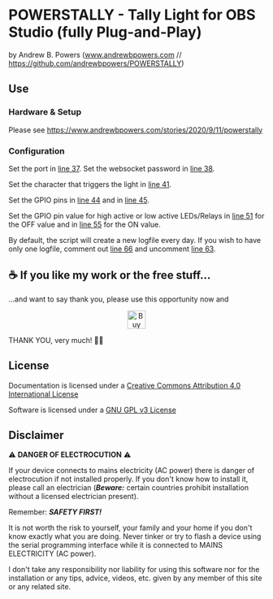 # POWERSTALLY - Tally Light for OBS Studio (fully Plug-and-Play)
by Andrew B. Powers (www.andrewbpowers.com // https://github.com/andrewbpowers/POWERSTALLY)

## Use

### Hardware & Setup

Please see https://www.andrewbpowers.com/stories/2020/9/11/powerstally

### Configuration

Set the port in [line 37](https://github.com/andrewbpowers/POWERSTALLY/blob/master/powerstally.py#L37). 
Set the websocket password in [line 38](https://github.com/andrewbpowers/POWERSTALLY/blob/master/powerstally.py#L38).

Set the character that triggers the light in [line 41](https://github.com/andrewbpowers/POWERSTALLY/blob/master/powerstally.py#L41).

Set the GPIO pins in [line 44](https://github.com/andrewbpowers/POWERSTALLY/blob/master/powerstally.py#L44) and in [line 45](https://github.com/andrewbpowers/POWERSTALLY/blob/master/powerstally.py#L45).

Set the GPIO pin value for high active or low active LEDs/Relays in [line 51](https://github.com/andrewbpowers/POWERSTALLY/blob/master/powerstally.py#L51) for the OFF value and in [line 55](https://github.com/andrewbpowers/POWERSTALLY/blob/master/powerstally.py#L55) for the ON value.

By default, the script will create a new logfile every day. If you wish to have only one logfile, comment out [line 66](https://github.com/andrewbpowers/POWERSTALLY/blob/master/powerstally.py#L66) and uncomment [line 63](https://github.com/andrewbpowers/POWERSTALLY/blob/master/powerstally.py#L63).

## ☕ If you like my work or the free stuff...
...and want to say thank you, please use this opportunity now and

<a href='https://ko-fi.com/K3K0F1DUA' target='_blank'><center><img height='36' style='border:0px;height:36px;' src='https://cdn.ko-fi.com/cdn/kofi1.png?v=3' border='0' alt='Buy Me a Coffee at ko-fi.com' /></center></a>

THANK YOU, very much! 🙏🏻

## License

Documentation is licensed under a [Creative Commons Attribution 4.0 International License](https://creativecommons.org/licenses/by/4.0/)

Software is licensed under a [GNU GPL v3 License](https://www.gnu.org/licenses/gpl-3.0.txt)

## Disclaimer

:warning: **DANGER OF ELECTROCUTION** :warning:

If your device connects to mains electricity (AC power) there is danger of electrocution if not installed properly. If you don't know how to install it, please call an electrician (***Beware:*** certain countries prohibit installation without a licensed electrician present).

Remember: _**SAFETY FIRST!**_

It is not worth the risk to yourself, your family and your home if you don't know exactly what you are doing. 
Never tinker or try to flash a device using the serial programming interface while it is connected to MAINS ELECTRICITY (AC power).

I don't take any responsibility nor liability for using this software nor for the installation or any tips, advice, videos, etc. given by any member of this site or any related site.

